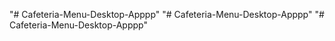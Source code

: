 "# Cafeteria-Menu-Desktop-Apppp" 
"# Cafeteria-Menu-Desktop-Apppp" 
"# Cafeteria-Menu-Desktop-Apppp" 
